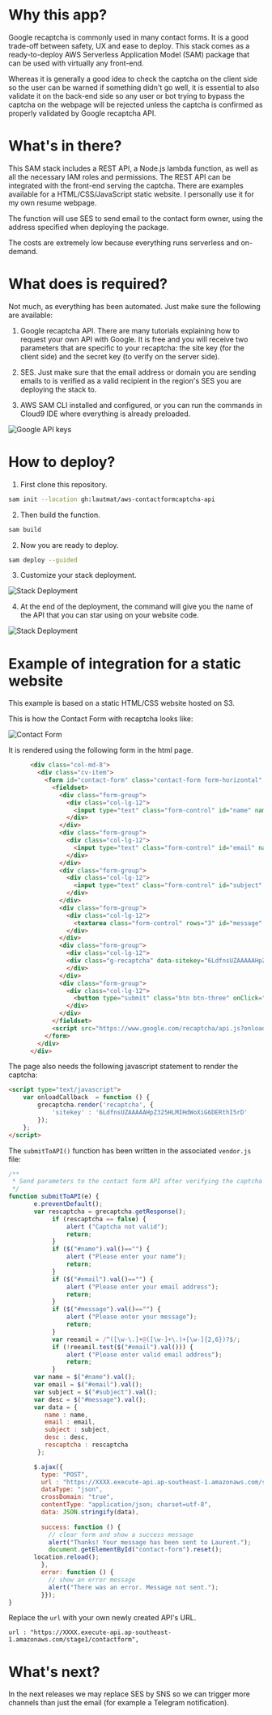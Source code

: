 # Why this app?

Google recaptcha is commonly used in many contact forms. It is a good trade-off between safety, UX and ease to deploy. This stack comes as a ready-to-deploy AWS Serverless Application Model (SAM) package that can be used with virtually any front-end. 

Whereas it is generally a good idea to check the captcha on the client side so the user can be warned if something didn't go well, it is essential to also validate it on the back-end side so any user or bot trying to bypass the captcha on the webpage will be rejected unless the captcha is confirmed as properly validated by Google recaptcha API. 

# What's in there?

This SAM stack includes a REST API, a Node.js lambda function, as well as all the necessary IAM roles and permissions. The REST API can be integrated with the front-end serving the captcha. There are examples available for a HTML/CSS/JavaScript static website. I personally use it for my own resume webpage. 

The function will use SES to send email to the contact form owner, using the address specified when deploying the package.

The costs are extremely low because everything runs serverless and on-demand. 

# What does is required? 

Not much, as everything has been automated. Just make sure the following are available:

1. Google recaptcha API. There are many tutorials explaining how to request your own API with Google. It is free and you will receive two parameters that are specific to your recaptcha: the site key (for the client side) and the secret key (to verify on the server side). 

2. SES. Just make sure that the email address or domain you are sending emails to is verified as a valid recipient in the region's SES you are deploying the stack to. 

3. AWS SAM CLI installed and configured, or you can run the commands in Cloud9 IDE where everything is already preloaded. 

![Google API keys](/images/googleapikeys.png)

# How to deploy?

1. First clone this repository. 

```bash
sam init --location gh:lautmat/aws-contactformcaptcha-api
```

2. Then build the function.  

```bash
sam build
```

2. Now you are ready to deploy.

```bash
sam deploy --guided
```

3. Customize your stack deployment. 

![Stack Deployment](/images/sam-deploy.png)


4. At the end of the deployment, the command will give you the name of the API that you can star using on your website code. 

![Stack Deployment](/images/API-name-output.png)


# Example of integration for a static website

This example is based on a static HTML/CSS website hosted on S3. 

This is how the Contact Form with recaptcha looks like: 

![Contact Form](/images/contact-form.png)

It is rendered using the following form in the html page.
```html
      <div class="col-md-8">
        <div class="cv-item">
          <form id="contact-form" class="contact-form form-horizontal" action="?" method="post">
            <fieldset>
              <div class="form-group">
                <div class="col-lg-12">
                  <input type="text" class="form-control" id="name" name="name" placeholder="name">
                </div>
              </div>
              <div class="form-group">
                <div class="col-lg-12">
                  <input type="text" class="form-control" id="email" name="email" placeholder="email">
                </div>
              </div>
              <div class="form-group">
                <div class="col-lg-12">
                  <input type="text" class="form-control" id="subject" name="subject" placeholder="subject">
                </div>
              </div>
              <div class="form-group">
                <div class="col-lg-12">
                  <textarea class="form-control" rows="3" id="message" name="message" placeholder="message"></textarea>
                </div>
              </div>
              <div class="form-group">
                <div class="col-lg-12">
                <div class="g-recaptcha" data-sitekey="6LdfnsUZAAAAAHpZ325HLMIHdWoXiG6DERthI5rD" id="recaptcha"></div>
                </div>
              </div>				
              <div class="form-group">
				<div class="col-lg-12">
                  <button type="submit" class="btn btn-three" onClick="submitToAPI(event)">Submit</button>
                </div>
              </div>
            </fieldset>
			<script src="https://www.google.com/recaptcha/api.js?onload=onloadCallback&render=explicit" async defer></script>
          </form>
        </div>
      </div>
```
The page also needs the following javascript statement to render the captcha:
```html
<script type="text/javascript">
	var onloadCallback  = function () {
		grecaptcha.render('recaptcha', {
			'sitekey' : '6LdfnsUZAAAAAHpZ325HLMIHdWoXiG6DERthI5rD'
		});
	};
</script>
```
The `submitToAPI()` function has been written in the associated `vendor.js` file: 
```javascript
/**
 * Send parameters to the contact form API after verifying the captcha is valid
 */
function submitToAPI(e) {
       e.preventDefault();
       var rescaptcha = grecaptcha.getResponse();
			if (rescaptcha == false) {
                alert ("Captcha not valid");
                return;
			}			
            if ($("#name").val()=="") {
                alert ("Please enter your name");
                return;
			}
            if ($("#email").val()=="") {
                alert ("Please enter your email address");
                return;
            }
            if ($("#message").val()=="") {
                alert ("Please enter your message");
                return;
            }
            var reeamil = /^([\w-\.]+@([\w-]+\.)+[\w-]{2,6})?$/;
            if (!reeamil.test($("#email").val())) {
                alert ("Please enter valid email address");
                return;
            }
       var name = $("#name").val();
       var email = $("#email").val();
       var subject = $("#subject").val();
       var desc = $("#message").val();
       var data = {
          name : name,
          email : email,
          subject : subject,
          desc : desc,
		  rescaptcha : rescaptcha
        };

       $.ajax({
         type: "POST",
         url : "https://XXXX.execute-api.ap-southeast-1.amazonaws.com/stage1/contactform",
		 dataType: "json",
         crossDomain: "true",
         contentType: "application/json; charset=utf-8",
         data: JSON.stringify(data),
         
         success: function () {
           // clear form and show a success message
           alert("Thanks! Your message has been sent to Laurent.");
           document.getElementById("contact-form").reset();
       location.reload();
         },
         error: function () {
           // show an error message
           alert("There was an error. Message not sent.");
         }});
}
```
Replace the `url` with your own newly created API's URL.

`url : "https://XXXX.execute-api.ap-southeast-1.amazonaws.com/stage1/contactform",`

# What's next?

In the next releases we may replace SES by SNS so we can trigger more channels than just the email (for example a Telegram notification). 
